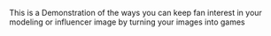 This is a Demonstration of the ways you can keep fan interest in your modeling or influencer image by turning your images into games
